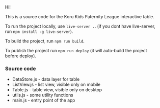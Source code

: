 Hi!

This is a source code for the Koru Kids Paternity League interactive table. 

To run the project locally, use `live-server .`. (if you dont have live-server, run `npm install -g live-server`).

To build the project, run `npm run build`.

To publish the project run `npm run deploy` (it will auto-build the project before deploy).

### Source code

* DataStore.js - data layer for table
* ListView.js - list view, visible only on mobile
* Table.js - table view, visible only on desktop
* utils.js - some utility functions
* main.js - entry point of the app

